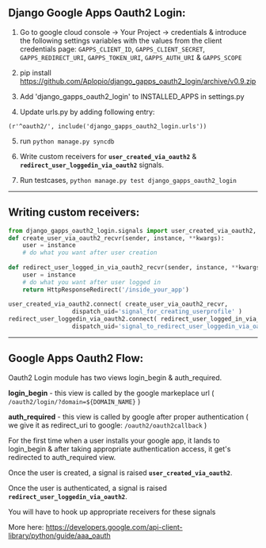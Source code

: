 Django Google Apps Oauth2 Login:
--------------------------------

1. Go to google cloud console -> Your Project -> credentials & introduce the following settings variables with the values from the client credentials page:
   `GAPPS_CLIENT_ID`,
   `GAPPS_CLIENT_SECRET`,
   `GAPPS_REDIRECT_URI`,
   `GAPPS_TOKEN_URI`,
   `GAPPS_AUTH_URI` &
   `GAPPS_SCOPE`

2. pip install https://github.com/Aplopio/django_gapps_oauth2_login/archive/v0.9.zip


3. Add 'django_gapps_oauth2_login' to INSTALLED_APPS in settings.py
 
4. Update urls.py by adding following entry: 

  `(r'^oauth2/', include('django_gapps_oauth2_login.urls'))`

5. run `python manage.py syncdb`

6. Write custom receivers for <b>`user_created_via_oauth2`</b> & <b>`redirect_user_loggedin_via_oauth2`</b> signals.

7. Run testcases, `python manage.py test django_gapps_oauth2_login`

-----------------------------------------------------
Writing custom receivers:
--------------------------
```python
from django_gapps_oauth2_login.signals import user_created_via_oauth2, redirect_user_loggedin_via_oauth2
def create_user_via_oauth2_recvr(sender, instance, **kwargs):
    user = instance
    # do what you want after user creation      
   
def redirect_user_logged_in_via_oauth2_recvr(sender, instance, **kwargs):
    user = instance
    # do what you want after user logged in
    return HttpResponseRedirect('/inside_your_app')
   
user_created_via_oauth2.connect( create_user_via_oauth2_recvr, 
                  dispatch_uid='signal_for_creating_userprofile' )
redirect_user_loggedin_via_oauth2.connect( redirect_user_logged_in_via_oauth2_recvr,
                  dispatch_uid='signal_to_redirect_user_loggedin_via_oauth2' )
```
-----------------------------------------------------
Google Apps Oauth2 Flow:
------------------------
 
Oauth2 Login module has two views login_begin & auth_required.

<b>login_begin</b> - this view is called by the google markeplace url ( `/oauth2/login/?domain=${DOMAIN_NAME}` )

<b>auth_required</b> - this view is called by google after proper authentication ( we give it as redirect_uri to google: `/oauth2/oauth2callback` )

For the first time when a user installs your google app, it lands to login_begin & after taking appropriate authentication access, it get's redirected to auth_required view.

Once the user is created, a signal is raised <b>`user_created_via_oauth2`</b>.

Once the user is authenticated, a signal is raised <b>`redirect_user_loggedin_via_oauth2`</b>.

You will have to hook up appropriate receivers for these signals

More here: https://developers.google.com/api-client-library/python/guide/aaa_oauth



